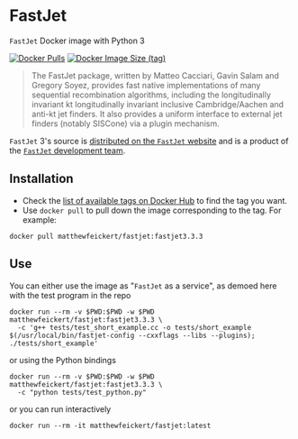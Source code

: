 # FastJet

`FastJet` Docker image with Python 3

[![Docker Pulls](https://img.shields.io/docker/pulls/matthewfeickert/fastjet)](https://hub.docker.com/r/matthewfeickert/fastjet)
[![Docker Image Size (tag)](https://img.shields.io/docker/image-size/matthewfeickert/fastjet/latest)](https://hub.docker.com/r/matthewfeickert/fastjet/tags?name=latest)

> The FastJet package, written by Matteo Cacciari, Gavin Salam and Gregory Soyez, provides fast native implementations of many sequential recombination algorithms, including the longitudinally invariant kt longitudinally invariant inclusive Cambridge/Aachen and anti-kt jet finders. It also provides a uniform interface to external jet finders (notably SISCone) via a plugin mechanism.

`FastJet` 3's source is [distributed on the `FastJet` website](http://fastjet.fr/all-releases.html) and is a product of the [`FastJet` development team](http://fastjet.fr/about.html).

## Installation

- Check the [list of available tags on Docker Hub](https://hub.docker.com/r/matthewfeickert/fastjet/tags?page=1) to find the tag you want.
- Use `docker pull` to pull down the image corresponding to the tag. For example:

```
docker pull matthewfeickert/fastjet:fastjet3.3.3
```

## Use

You can either use the image as "`FastJet` as a service", as demoed here with the test program in the repo

```
docker run --rm -v $PWD:$PWD -w $PWD matthewfeickert/fastjet:fastjet3.3.3 \
  -c 'g++ tests/test_short_example.cc -o tests/short_example $(/usr/local/bin/fastjet-config --cxxflags --libs --plugins); ./tests/short_example'
```

or using the Python bindings

```
docker run --rm -v $PWD:$PWD -w $PWD matthewfeickert/fastjet:fastjet3.3.3 \
  -c "python tests/test_python.py"
```

or you can run interactively

```
docker run --rm -it matthewfeickert/fastjet:latest
```
